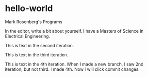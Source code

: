 # hello-world
Mark Rosenberg's Programs

In the editor, write a bit about yourself. 
I have a Masters of Science in Electrical Engineering.


This is text in the second iteration.

This is  text in the third  iteration.

This is text  in the  4th iteration. When I made a new branch, I  saw  2nd  iteration,  but not third. I made  4th.
Now I  will click  commit changes.
